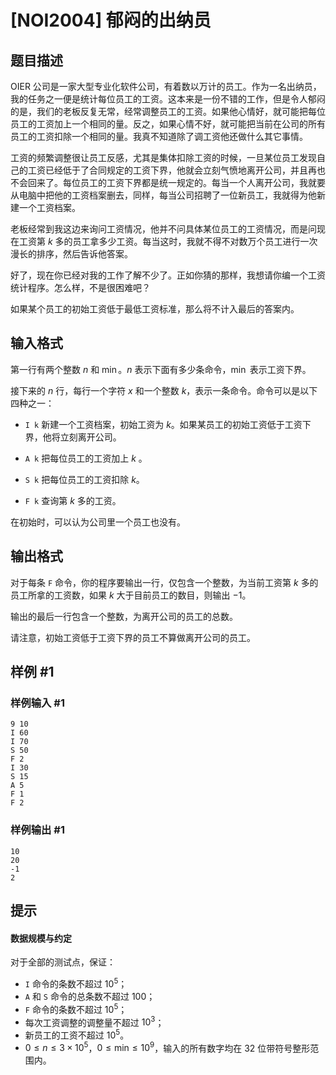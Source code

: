 # [NOI2004] 郁闷的出纳员

## 题目描述

OIER 公司是一家大型专业化软件公司，有着数以万计的员工。作为一名出纳员，我的任务之一便是统计每位员工的工资。这本来是一份不错的工作，但是令人郁闷的是，我们的老板反复无常，经常调整员工的工资。如果他心情好，就可能把每位员工的工资加上一个相同的量。反之，如果心情不好，就可能把当前在公司的所有员工的工资扣除一个相同的量。我真不知道除了调工资他还做什么其它事情。

工资的频繁调整很让员工反感，尤其是集体扣除工资的时候，一旦某位员工发现自己的工资已经低于了合同规定的工资下界，他就会立刻气愤地离开公司，并且再也不会回来了。每位员工的工资下界都是统一规定的。每当一个人离开公司，我就要从电脑中把他的工资档案删去，同样，每当公司招聘了一位新员工，我就得为他新建一个工资档案。

老板经常到我这边来询问工资情况，他并不问具体某位员工的工资情况，而是问现在工资第 $k$ 多的员工拿多少工资。每当这时，我就不得不对数万个员工进行一次漫长的排序，然后告诉他答案。

好了，现在你已经对我的工作了解不少了。正如你猜的那样，我想请你编一个工资统计程序。怎么样，不是很困难吧？

如果某个员工的初始工资低于最低工资标准，那么将不计入最后的答案内。

## 输入格式

第一行有两个整数 $n$ 和 $\min$。$n$ 表示下面有多少条命令，$\min$ 表示工资下界。

接下来的 $n$ 行，每行一个字符 $x$ 和一个整数 $k$，表示一条命令。命令可以是以下四种之一：

- `I k`  新建一个工资档案，初始工资为 $k$。如果某员工的初始工资低于工资下界，他将立刻离开公司。

- `A k`   把每位员工的工资加上 $k$ 。
- `S k`   把每位员工的工资扣除 $k$。
- `F k`    查询第 $k$ 多的工资。

在初始时，可以认为公司里一个员工也没有。

## 输出格式

对于每条 `F` 命令，你的程序要输出一行，仅包含一个整数，为当前工资第  $k$ 多的员工所拿的工资数，如果 $k$ 大于目前员工的数目，则输出 $-1$。

输出的最后一行包含一个整数，为离开公司的员工的总数。

请注意，初始工资低于工资下界的员工不算做离开公司的员工。

## 样例 #1

### 样例输入 #1
```
9 10
I 60
I 70
S 50
F 2
I 30
S 15
A 5
F 1
F 2
```

### 样例输出 #1

```
10
20
-1
2
```

## 提示

#### 数据规模与约定

对于全部的测试点，保证：

- `I` 命令的条数不超过 $10^5$；
- `A` 和 `S` 命令的总条数不超过 $100$；
- `F` 命令的条数不超过 $10^5$；
- 每次工资调整的调整量不超过 $10^3$；
- 新员工的工资不超过 $10^5$。
- $0 \leq n \leq 3 \times 10^5$，$0 \leq \text{min} \leq 10^9$，输入的所有数字均在 $32$ 位带符号整形范围内。
